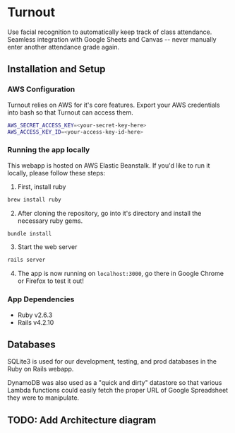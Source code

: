 # Turnout

Use facial recognition to automatically keep track of class attendance. Seamless integration with Google Sheets and Canvas -- never manually enter another attendance grade again.

## Installation and Setup

### AWS Configuration

Turnout relies on AWS for it's core features. Export your AWS credentials into bash so that Turnout can access them.

```bash
AWS_SECRET_ACCESS_KEY=<your-secret-key-here>
AWS_ACCESS_KEY_ID=<your-access-key-id-here>
```

### Running the app locally

This webapp is hosted on AWS Elastic Beanstalk. If you'd like to run it locally, please follow these steps:

1. First, install ruby

```bash
brew install ruby
```

2. After cloning the repository, go into it's directory and install the necessary ruby gems.

```bash
bundle install
```

3. Start the web server

```bash
rails server
```

4. The app is now running on `localhost:3000`, go there in Google Chrome or Firefox to test it out!

### App Dependencies

* Ruby v2.6.3
* Rails v4.2.10

## Databases

SQLite3 is used for our development, testing, and prod databases in the Ruby on Rails webapp. 

DynamoDB was also used as a "quick and dirty" datastore so that various Lambda functions could easily fetch the proper URL of Google Spreadsheet they were to manipulate.

## TODO: Add Architecture diagram
